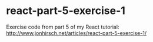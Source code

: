 # react-part-5-exercise-1
Exercise code from part 5 of my React tutorial: http://www.jonhirsch.net/articles/react-part-5-exercise-1/
